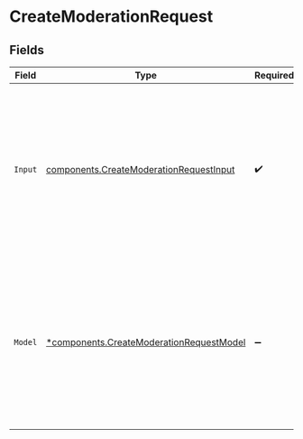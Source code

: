 # CreateModerationRequest


## Fields

| Field                                                                                                                                                                                 | Type                                                                                                                                                                                  | Required                                                                                                                                                                              | Description                                                                                                                                                                           | Example                                                                                                                                                                               |
| ------------------------------------------------------------------------------------------------------------------------------------------------------------------------------------- | ------------------------------------------------------------------------------------------------------------------------------------------------------------------------------------- | ------------------------------------------------------------------------------------------------------------------------------------------------------------------------------------- | ------------------------------------------------------------------------------------------------------------------------------------------------------------------------------------- | ------------------------------------------------------------------------------------------------------------------------------------------------------------------------------------- |
| `Input`                                                                                                                                                                               | [components.CreateModerationRequestInput](../../models/components/createmoderationrequestinput.md)                                                                                    | :heavy_check_mark:                                                                                                                                                                    | Input (or inputs) to classify. Can be a single string, an array of strings, or<br/>an array of multi-modal input objects similar to other models.<br/>                                |                                                                                                                                                                                       |
| `Model`                                                                                                                                                                               | [*components.CreateModerationRequestModel](../../models/components/createmoderationrequestmodel.md)                                                                                   | :heavy_minus_sign:                                                                                                                                                                    | The content moderation model you would like to use. Learn more in<br/>[the moderation guide](/docs/guides/moderation), and learn about<br/>available models [here](/docs/models#moderation).<br/> | omni-moderation-2024-09-26                                                                                                                                                            |